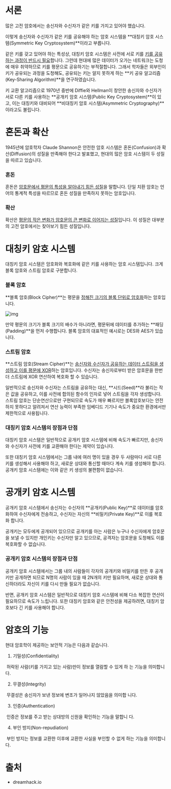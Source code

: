 <h1>서론</h1>

많은 고전 암호에서는 송신자와 수신자가 같은 키를 가지고 있어야 했습니다.

이렇게 송신자와 수신자가 같은 키를 공유해야 하는 암호 시스템을 **대칭키 암호 시스템(Symmetric Key Cryptosystem)**이라고 부릅니다.

같은 키를 갖고 있어야 하는 특성상, 대칭키 암호 시스템은 사전에 서로 키를 <u>키를 공유하는 과정이 반드시 필요</u>합니다. 그런데 현대에 많은 데이터가 오가는 네트워크는 도청에 매우 취약하므로 키를 평문으로 공유하기는 부적절합니다. 그래서 학자들은 외부인이 키가 공유되는 과정을 도청해도, 공유되는 키는 알지 못하게 하는 **키 공유 알고리즘(Key-Sharing Algorithm)**을 연구하였습니다.

키 교환 알고리즘으로 1970년 중반에 Diffie와 Hellman이 창안한 송신자와 수신자가 서로 다른 키를 사용하는 **공개키 암호 시스템(Public Key Cryptosystem)**이 있고, 이는 대칭키와 대비되어 **비대칭키 암호 시스템(Asymmetric Cryptography)**이라고도 불립니다.

<h1>혼돈과 확산</h1>

1945년에 암호학자 Claude Shannon은 안전한 암호 시스템은 혼돈(Confusion)과 확산(Diffusion)의 성질을 만족해야 한다고 발표했고, 현대의 많은 암호 시스템이 두 성질을 따르고 있습니다.

<h3>혼돈</h3>

혼돈은 <u>암호문에서 평문의 특성을 알아내기 힘든 성질</u>을 말합니다. 단일 치환 암호는 언어의 통계적 특성을 따르므로 혼돈 성질을 만족하지 못하는 암호입니다.

<h3>확산</h3>

확산은 <u>평문의 작은 변화가 암호문의 큰 변화로 이어지는 성질</u>입니다. 이 성질은 대부분의 고전 암호에서는 찾아보기 힘든 성질입니다.

<h1>대칭키 암호 시스템</h1>

대칭키 암호 시스템은 암호화와 복호화에 같은 키를 사용하는 암호 시스템입니다. 크게 블록 암호와 스트림 암호로 구분합니다.

<h3>블록 암호</h3>

**블록 암호(Block Cipher)**는 평문을 <u>정해진 크기의 블록 단위로 암호화</u>하는 암호입니다.

![img](https://dreamhack-lecture.s3.ap-northeast-2.amazonaws.com/media/7f65d3aa7c6a257a9af48966a921bd92756148455c3156a016cce39916eec08c.png)

만약 평문의 크기가 블록 크기의 배수가 아니라면, 평문뒤에 데이터를 추가하는 **패딩(Padding)**을 먼저 수행합니다. 블록 암호의 대표적인 예시로는 DES와 AES가 있습니다.

<h3>스트림 암호</h3>

**스트림 암호(Stream Cipher)**는 <u>송신자와 수신자가 공유하는 데이터 스트림을 생성하고 이를 평문에 XOR</u>하는 암호입니다. 수신자는 송신자로부터 받은 암호문을 한번 더 스트림에 XOR 연산하여 복호화 할 수 있습니다.

일반적으로 송신자와 수신자는 스트림을 공유하는 대신, **시드(Seed)**라 불리는 작은 값을 공유하고, 이를 사전에 합의된 함수의 인자로 넣어 스트림을 각자 생성합니다. 스트림 암호는 단순연산으로만 구현되므로 속도가 매우 빠르지만 블록암호보다는 안전하지 못하다고 알려져서 연산 능력이 부족한 임베디드 기기나 속도가 중요한 환경에서만 제한적으로 사용됩니다.

<h3>대칭키 암호 시스템의 장점과 단점</h3>

대칭키 암호 시스템은 일반적으로 공개키 암호 시스템에 비해 속도가 빠르지만, 송신자와 수신자가 사전에 키를 교환해야 한다는 제약이 있습니다.

또한 대칭키 암호 시스템에서는 그룹 내에 여러 명이 있을 경우 두 사람마다 서로 다른 키를 생성해서 사용해야 하고, 새로운 상대와 통신할 때마다 계속 키를 생성해야 합니다. 공개키 암호 시스템에는 이와 같은 키 생성의 불편함이 없습니다.

<h1>공개키 암호 시스템</h1>

공개키 암호 시스템에서 송신자는 수신자의 **공개키(Public Key)**로 데이터를 암호화하여 수신자에게 전송하고, 수신자는 자신의 **비밀키(Private Key)**로 이를 복호화 합니다.

공개키는 모두에게 공개되어 있으므로 공개키를 아는 사람은 누구나 수신자에게 암호문을 보낼 수 있지만 개인키는 수신자만 알고 있으므로, 공격자는 암호문을 도청해도 이를 복호화할 수 없습니다.

<h3>공개키 암호 시스템의 장점과 단점</h3>

공개키 암호 시스템에서는 그룹 내의 사람들이 각자의 공개키와 비밀키를 만든 후 공개키만 공개하면 되므로 N명의 사람이 있을 때 2N개의 키만 필요하며, 새로운 상대와 통신하더라도 자신이 키를 다시 만들 필요가 없습니다.

반면, 공개키 암호 시스템은 일반적으로 대칭키 암호 시스템에 비해 다소 복잡한 연산이 필요하므로 속도가 느립니다. 또한 대칭키 암호와 같은 안전성을 제공하려면, 대칭키 암호보다 긴 키를 사용해야 합니다.

<h1>암호의 기능</h1>

현대 암호학이 제공하는 보안적 기능은 다음과 같습니다.

1. 기밀성(Confidentiality)

​	허락된 사람(키를 가지고 있는 사람)만이 정보를 열람할 수 있게 하	는 기능을 의미합니다.

2. 무결성(Integrity)

​	무결성은 송신자가 보낸 정보에 변조가 일어나지 않았음을 의미합	니다.

3. 인증(Authentication)

​	인증은 정보를 주고 받는 상대방의 신원을 확인하는 기능을 말합니	다.

4. 부인 방지(Non-repudiation)

​	부인 방지는 정보를 교환한 이후에 교환한 사실을 부인할 수 없게 	하는 기능을 의미합니다.

<h1>출처</h1>

- <a herf="dreamhack.io">dreamhack.io</a>